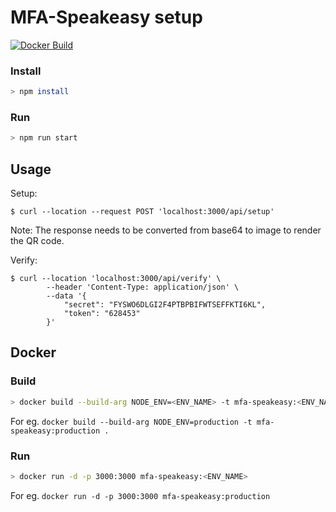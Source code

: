 # MFA-Speakeasy setup
[![Docker Build](https://github.com/rpanda-techgrit/mfa-speakeasy/actions/workflows/docker-image.yml/badge.svg)](https://github.com/rpanda-techgrit/mfa-speakeasy/actions/workflows/docker-image.yml)
### Install

```bash
> npm install
```

### Run

```bash
> npm run start
```

## Usage

Setup:

```curl
$ curl --location --request POST 'localhost:3000/api/setup'
```

Note: The response needs to be converted from base64 to image to render the QR code.

Verify:

```curl
$ curl --location 'localhost:3000/api/verify' \
        --header 'Content-Type: application/json' \
        --data '{
            "secret": "FYSWO6DLGI2F4PTBPBIFWTSEFFKTI6KL",
            "token": "628453"
        }'
```

## Docker

### Build

```bash
> docker build --build-arg NODE_ENV=<ENV_NAME> -t mfa-speakeasy:<ENV_NAME> .
```

For eg. `docker build --build-arg NODE_ENV=production -t mfa-speakeasy:production .`

### Run

```bash
> docker run -d -p 3000:3000 mfa-speakeasy:<ENV_NAME>
```

For eg. `docker run -d -p 3000:3000 mfa-speakeasy:production`
